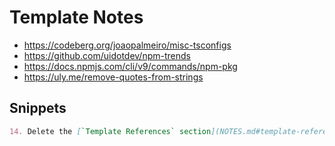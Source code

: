 # Template Notes

- https://codeberg.org/joaopalmeiro/misc-tsconfigs
- https://github.com/uidotdev/npm-trends
- https://docs.npmjs.com/cli/v9/commands/npm-pkg
- https://uly.me/remove-quotes-from-strings

## Snippets

```markdown
14. Delete the [`Template References` section](NOTES.md#template-references) from the [NOTES.md](NOTES.md) file.
```
